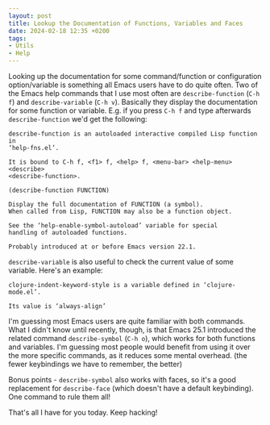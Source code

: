 ```yaml
---
layout: post
title: Lookup the Documentation of Functions, Variables and Faces
date: 2024-02-18 12:35 +0200
tags:
- Utils
- Help
---
```


Looking up the documentation for some command/function or configuration
option/variable is something all Emacs users have to do quite often.  Two of the
Emacs help commands that I use most often are `describe-function` (`C-h f`) and
`describe-variable` (`C-h v`). Basically they display the documentation for some
function or variable. E.g. if you press `C-h f` and type afterwards
`describe-function` we'd get the following:

```
describe-function is an autoloaded interactive compiled Lisp function in
‘help-fns.el’.

It is bound to C-h f, <f1> f, <help> f, <menu-bar> <help-menu> <describe>
<describe-function>.

(describe-function FUNCTION)

Display the full documentation of FUNCTION (a symbol).
When called from Lisp, FUNCTION may also be a function object.

See the ‘help-enable-symbol-autoload’ variable for special
handling of autoloaded functions.

Probably introduced at or before Emacs version 22.1.
```

`describe-variable` is also useful to check the current value of some variable. Here's an example:

```
clojure-indent-keyword-style is a variable defined in ‘clojure-mode.el’.

Its value is ‘always-align’
```

I'm guessing most Emacs users are quite familiar with both commands. What I
didn't know until recently, though, is that Emacs 25.1 introduced the related
command `describe-symbol` (`C-h o`), which works for both functions and
variables. I'm guessing most people would benefit from using it over the more
specific commands, as it reduces some mental overhead. (the fewer keybindings we have to remember, the better)

Bonus points - `describe-symbol` also works with faces, so it's a good replacement
for `describe-face` (which doesn't have a default keybinding). One command to rule them all!

That's all I have for you today. Keep hacking!
